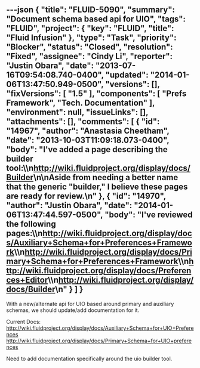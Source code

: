---json
{
  "title": "FLUID-5090",
  "summary": "Document schema based api for UIO",
  "tags": "FLUID",
  "project": {
    "key": "FLUID",
    "title": "Fluid Infusion"
  },
  "type": "Task",
  "priority": "Blocker",
  "status": "Closed",
  "resolution": "Fixed",
  "assignee": "Cindy Li",
  "reporter": "Justin Obara",
  "date": "2013-07-16T09:54:08.740-0400",
  "updated": "2014-01-06T13:47:50.949-0500",
  "versions": [],
  "fixVersions": [
    "1.5"
  ],
  "components": [
    "Prefs Framework",
    "Tech. Documentation"
  ],
  "environment": null,
  "issueLinks": [],
  "attachments": [],
  "comments": [
    {
      "id": "14967",
      "author": "Anastasia Cheetham",
      "date": "2013-10-03T11:09:18.073-0400",
      "body": "I've added a page describing the builder tool:\\\n<http://wiki.fluidproject.org/display/docs/Builder>\n\nAside from needing a better name that the generic \"builder,\" I believe these pages are ready for review.\n"
    },
    {
      "id": "14970",
      "author": "Justin Obara",
      "date": "2014-01-06T13:47:44.597-0500",
      "body": "I've reviewed the following pages:\\\n<http://wiki.fluidproject.org/display/docs/Auxiliary+Schema+for+Preferences+Framework>\\\n<http://wiki.fluidproject.org/display/docs/Primary+Schema+for+Preferences+Framework>\\\n<http://wiki.fluidproject.org/display/docs/Preferences+Editor>\\\n<http://wiki.fluidproject.org/display/docs/Builder>\n"
    }
  ]
}
---
With a new/alternate api for UIO based around primary and auxiliary schemas, we should update/add documentation for it.

Current Docs:\
<http://wiki.fluidproject.org/display/docs/Auxiliary+Schema+for+UIO+Preferences>\
<http://wiki.fluidproject.org/display/docs/Primary+Schema+for+UIO+preferences>

Need to add documentation specifically around the uio builder tool.

        